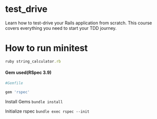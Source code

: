 # test_drive

Learn how to test-drive your Rails application from scratch. This course covers everything you need to start your TDD journey.

# How to run minitest

```ruby
ruby string_calculator.rb
```

#### Gem used(RSpec 3.9)
```ruby
#Gemfile

gem 'rspec'
```
Install Gems `bundle install`

Initialize rspec `bundle exec rspec --init`
